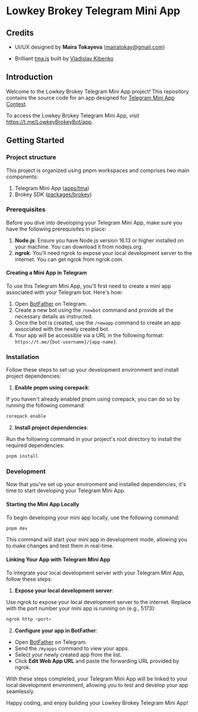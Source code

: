 # Lowkey Brokey Telegram Mini App

## Credits

- UI/UX designed by **Maira Tokayeva** ([mairatokay@gmail.com](mailto:mairatokay@gmail.com))

- Brilliant [tma.js](https://github.com/Telegram-Mini-Apps/tma.js) built by [Vladislav Kibenko](https://github.com/heyqbnk)

## Introduction

Welcome to the Lowkey Brokey Telegram Mini App project! This repository contains the source code for an app designed for [Telegram Mini App Contest](https://t.me/contest/327).

To access the Lowkey Brokey Telegram Mini App, visit https://t.me/LowkeyBrokeyBot/app.

## Getting Started

### Project structure

This project is organized using pnpm workspaces and comprises two main components:

1. Telegram Mini App ([apps/tma](/apps/tma/))
2. Brokey SDK ([packages/brokey](/packages/brokey/))

### Prerequisites

Before you dive into developing your Telegram Mini App, make sure you have the following prerequisites in place:

1. **Node.js**: Ensure you have Node.js version 16.13 or higher installed on your machine. You can download it from nodejs.org.
2. **ngrok**: You'll need ngrok to expose your local development server to the internet. You can get ngrok from ngrok.com.

#### Creating a Mini App in Telegram

To use this Telegram Mini App, you'll first need to create a mini app associated with your Telegram bot. Here's how:

1. Open [BotFather](https://t.me/BotFather) on Telegram.
2. Create a new bot using the `/newbot` command and provide all the necessary details as instructed.
3. Once the bot is created, use the `/newapp` command to create an app associated with the newly created bot.
4. Your app will be accessible via a URL in the following format: `https://t.me/{bot-username}/{app-name}`.

### Installation

Follow these steps to set up your development environment and install project dependencies:

1. **Enable pnpm using corepack**:

If you haven't already enabled pnpm using corepack, you can do so by running the following command:

```bash
corepack enable
```

2. **Install project dependencies**:

Run the following command in your project's root directory to install the required dependencies:

```bash
pnpm install
```

### Development

Now that you've set up your environment and installed dependencies, it's time to start developing your Telegram Mini App.

#### Starting the Mini App Locally

To begin developing your mini app locally, use the following command:

```bash
pnpm dev
```

This command will start your mini app in development mode, allowing you to make changes and test them in real-time.

#### Linking Your App with Telegram Mini App

To integrate your local development server with your Telegram Mini App, follow these steps:

1. **Expose your local development server**:

Use ngrok to expose your local development server to the internet. Replace <port> with the port number your mini app is running on (e.g., 5173):

```bash
ngrok http <port>
```

2. **Configure your app in BotFather**:

- Open [BotFather](https://t.me/BotFather) on Telegram.
- Send the `/myapps` command to view your apps.
- Select your newly created app from the list.
- Click **Edit Web App URL** and paste the forwarding URL provided by ngrok.

With these steps completed, your Telegram Mini App will be linked to your local development environment, allowing you to test and develop your app seamlessly.

Happy coding, and enjoy building your Lowkey Brokey Telegram Mini App!
